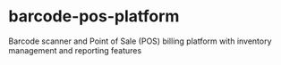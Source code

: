 # barcode-pos-platform
Barcode scanner and Point of Sale (POS) billing platform with inventory management and reporting features
